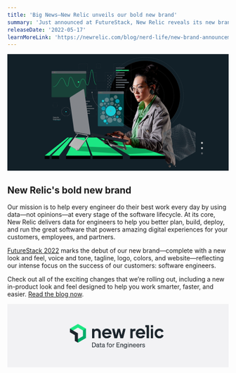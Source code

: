 ```yaml
---
title: 'Big News—New Relic unveils our bold new brand' 
summary: 'Just announced at FutureStack, New Relic reveals its new brand, delivering Data for Engineers to help better plan, build, deploy, and run amazing software.' 
releaseDate: '2022-05-17' 
learnMoreLink: 'https://newrelic.com/blog/nerd-life/new-brand-announcement'
---
```


![Employee sitting at desk, gray and green background](./images/Brand-meta_1200x630.png "Employee sitting at desk, gray background")

## New Relic's bold new brand

Our mission is to help every engineer do their best work every day by using data—not opinions—at every stage of the software lifecycle. At its core, New Relic delivers data for engineers to help you better plan, build, deploy, and run the great software that powers amazing digital experiences for your customers, employees, and partners. 

[FutureStack 2022](https://www.futurestack.com) marks the debut of our new brand—complete with a new look and feel, voice and tone, tagline, logo, colors, and website—reflecting our intense focus on the success of our customers: software engineers.

Check out all of the exciting changes that we’re rolling out, including a new in-product look and feel designed to help you work smarter, faster, and easier. [Read the blog now](https://newrelic.com/blog/nerd-life/new-brand-announcement).

![Gray New Relic logo - Data for Engineers](./images/Brand-inline_image_Data_for_Engineers.jpg "Gray New Relic logo - Data for Engineers")